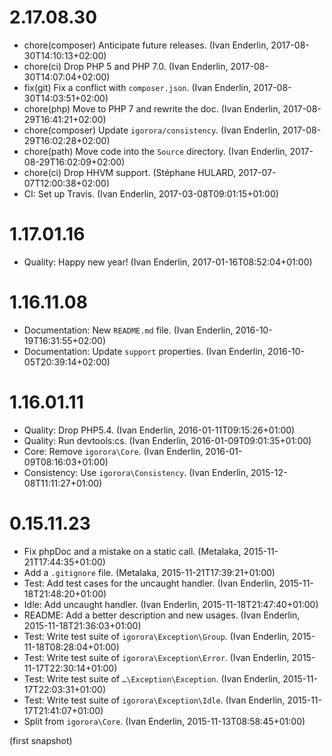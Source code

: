 # 2.17.08.30

  * chore(composer) Anticipate future releases. (Ivan Enderlin, 2017-08-30T14:10:13+02:00)
  * chore(ci) Drop PHP 5 and PHP 7.0. (Ivan Enderlin, 2017-08-30T14:07:04+02:00)
  * fix(git) Fix a conflict with `composer.json`. (Ivan Enderlin, 2017-08-30T14:03:51+02:00)
  * chore(php) Move to PHP 7 and rewrite the doc. (Ivan Enderlin, 2017-08-29T16:41:21+02:00)
  * chore(composer) Update `igorora/consistency`. (Ivan Enderlin, 2017-08-29T16:02:28+02:00)
  * chore(path) Move code into the `Source` directory. (Ivan Enderlin, 2017-08-29T16:02:09+02:00)
  * chore(ci) Drop HHVM support. (Stéphane HULARD, 2017-07-07T12:00:38+02:00)
  * CI: Set up Travis. (Ivan Enderlin, 2017-03-08T09:01:15+01:00)

# 1.17.01.16

  * Quality: Happy new year! (Ivan Enderlin, 2017-01-16T08:52:04+01:00)

# 1.16.11.08

  * Documentation: New `README.md` file. (Ivan Enderlin, 2016-10-19T16:31:55+02:00)
  * Documentation: Update `support` properties. (Ivan Enderlin, 2016-10-05T20:39:14+02:00)

# 1.16.01.11

  * Quality: Drop PHP5.4. (Ivan Enderlin, 2016-01-11T09:15:26+01:00)
  * Quality: Run devtools:cs. (Ivan Enderlin, 2016-01-09T09:01:35+01:00)
  * Core: Remove `igorora\Core`. (Ivan Enderlin, 2016-01-09T08:16:03+01:00)
  * Consistency: Use `igorora\Consistency`. (Ivan Enderlin, 2015-12-08T11:11:27+01:00)

# 0.15.11.23

  * Fix phpDoc and a mistake on a static call. (Metalaka, 2015-11-21T17:44:35+01:00)
  * Add a `.gitignore` file. (Metalaka, 2015-11-21T17:39:21+01:00)
  * Test: Add test cases for the uncaught handler. (Ivan Enderlin, 2015-11-18T21:48:20+01:00)
  * Idle: Add uncaught handler. (Ivan Enderlin, 2015-11-18T21:47:40+01:00)
  * README: Add a better description and new usages. (Ivan Enderlin, 2015-11-18T21:36:03+01:00)
  * Test: Write test suite of `igorora\Exception\Group`. (Ivan Enderlin, 2015-11-18T08:28:04+01:00)
  * Test: Write test suite of `igorora\Exception\Error`. (Ivan Enderlin, 2015-11-17T22:30:14+01:00)
  * Test: Write test suite of `…\Exception\Exception`. (Ivan Enderlin, 2015-11-17T22:03:31+01:00)
  * Test: Write test suite of `igorora\Exception\Idle`. (Ivan Enderlin, 2015-11-17T21:41:07+01:00)
  * Split from `igorora\Core`. (Ivan Enderlin, 2015-11-13T08:58:45+01:00)

(first snapshot)
